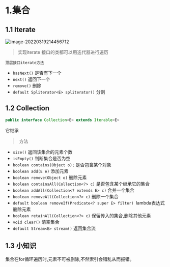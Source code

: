 # 1.集合

## 1.1 Iterate

![image-20220319214456712](https://gitee.com/huangbaifu/hbov/raw/master/photos/image-20220319214456712.png)

>实现iterate 接口的类都可以用迭代器进行遍历



`顶层接口iterate方法`

* `hasNext()` 是否有下一个
* `next()` 返回下一个
* `remove()` 删除
* `default Spliterator<E> spliterator()` 分割

## 1.2 Collection

```java
public interface Collection<E> extends Iterable<E> 
```

它继承

> ​	方法

* `size()` 返回该集合的元素个数
* `isEmpty()` 判断集合是否为空
* `boolean contains(Object o);` 是否包含某个对象
* `boolean add(E e)` 添加元素
* `boolean remove(Object o)` 删除元素
* `boolean containsAll(Collection<?> c)` 是否包含某个继承它的集合
* `boolean addAll(Collection<? extends E> c)` 合并一个集合
* `boolean removeAll(Collection<?> c)` 删除一个集合
* `default boolean removeIf(Predicate<? super E> filter) `lambda表达式删除元素
* `boolean retainAll(Collection<?> c)` 保留传入的集合,删除其他元素
* `void clear()` 清空集合
* `default Stream<E> stream()` 返回集合流



## 1.3 小知识

集合在for循环遍历时,元素不可被删除,不然索引会错乱从而报错。


